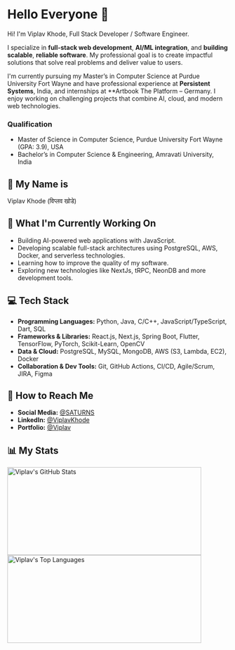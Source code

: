# Hello Everyone 👋

Hi! I'm Viplav Khode, Full Stack Developer / Software Engineer.

I specialize in **full-stack web development**, **AI/ML integration**, and **building scalable**, **reliable software**. My professional goal is to create impactful solutions that solve real problems and deliver value to users.

I'm currently pursuing my Master’s in Computer Science at Purdue University Fort Wayne and have professional experience at **Persistent Systems**, India, and internships at **Artbook The Platform – Germany. I enjoy working on challenging projects that combine AI, cloud, and modern web technologies.

### Qualification
- Master of Science in Computer Science, Purdue University Fort Wayne (GPA: 3.9), USA
- Bachelor’s in Computer Science & Engineering, Amravati University, India

## :identification_card: My Name is

Viplav Khode (विप्लव खोडे)

## :telescope: What I'm Currently Working On

- Building AI-powered web applications with JavaScript.
- Developing scalable full-stack architectures using PostgreSQL, AWS, Docker, and serverless technologies.
- Learning how to improve the quality of my software.
- Exploring new technologies like NextJs, tRPC, NeonDB and more development tools.

## :computer: Tech Stack

- **Programming Languages:** Python, Java, C/C++, JavaScript/TypeScript, Dart, SQL
- **Frameworks & Libraries:** React.js, Next.js, Spring Boot, Flutter, TensorFlow, PyTorch, Scikit-Learn, OpenCV
- **Data & Cloud:** PostgreSQL, MySQL, MongoDB, AWS (S3, Lambda, EC2), Docker
- **Collaboration & Dev Tools:** Git, GitHub Actions, CI/CD, Agile/Scrum, JIRA, Figma


## :link: How to Reach Me

- **Social Media:** [@SATURNS](https://www.instagram.com/s.a.t.u.r.n.s/)
- **LinkedIn:** [@ViplavKhode](https://www.linkedin.com/in/viplavkhode/)
- **Portfolio:** [@Viplav](https://viplav.vercel.app/)

## :bar_chart: My Stats
<img src="https://github-readme-stats.vercel.app/api?username=ViplavKhode&show_icons=true&theme=dark" alt="Viplav's GitHub Stats" width=442 height=200/> <img src="https://github-readme-stats.vercel.app/api/top-langs/?username=ViplavKhode&layout=compact&theme=dark" height=200 width=442 alt="Viplav's Top Languages" />

